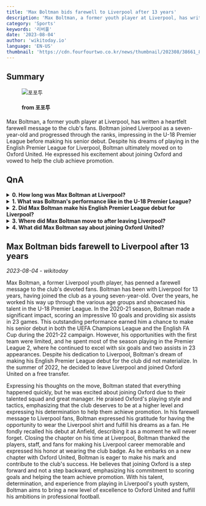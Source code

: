 ```yaml
---
title: 'Max Boltman bids farewell to Liverpool after 13 years'
description: 'Max Boltman, a former youth player at Liverpool, has written a heartfelt farewell message to the club''s fans. Boltman joined Liverpool as a seven-year-old and progressed through the ranks, impressing in the U-18 Premier League before making his senior debut. Despite his dreams of playing in the English Premier League for Liverpool, Boltman ultimately moved on to Oxford United. He expressed his excitement about joining Oxford and vowed to help the club achieve promotion.'
category: 'Sports'
keywords: '리버풀'
date: '2023-08-04'
author: 'wikitoday.io'
language: 'EN-US'
thumbnail: 'https://cdn.fourfourtwo.co.kr/news/thumbnail/202308/38661_88065_2048_v150.jpg'
---
```


## Summary



<figure>
    <img src="https://cdn.fourfourtwo.co.kr/news/thumbnail/202308/38661_88065_2048_v150.jpg" alt="포포투" />
    <figcaption>
        <h4> from 포포투</h4>
    </figcaption>
</figure>


Max Boltman, a former youth player at Liverpool, has written a heartfelt farewell message to the club's fans. Boltman joined Liverpool as a seven-year-old and progressed through the ranks, impressing in the U-18 Premier League before making his senior debut. Despite his dreams of playing in the English Premier League for Liverpool, Boltman ultimately moved on to Oxford United. He expressed his excitement about joining Oxford and vowed to help the club achieve promotion.


## QnA

    
<details>
        <summary><b>0. How long was Max Boltman at Liverpool?</b></summary>
        Max Boltman spent 13 years at Liverpool.
    </details>
    
<details>
        <summary><b>1. What was Boltman's performance like in the U-18 Premier League?</b></summary>
        In the 2020-21 season, Boltman impressed in the U-18 Premier League, scoring 10 goals and providing six assists in 23 games.
    </details>
    
<details>
        <summary><b>2. Did Max Boltman make his English Premier League debut for Liverpool?</b></summary>
        No, Max Boltman did not make his English Premier League debut for Liverpool.
    </details>
    
<details>
        <summary><b>3. Where did Max Boltman move to after leaving Liverpool?</b></summary>
        After leaving Liverpool, Max Boltman joined Oxford United.
    </details>
    
<details>
        <summary><b>4. What did Max Boltman say about joining Oxford United?</b></summary>
        Max Boltman expressed his excitement about joining Oxford United, praising the club's talented squad and great manager. He also stated that he believes joining Oxford is a step forward and not a step backward.
    </details>
    


## Max Boltman bids farewell to Liverpool after 13 years

_2023-08-04 - wikitoday_

Max Boltman, a former Liverpool youth player, has penned a farewell message to the club's devoted fans. Boltman has been with Liverpool for 13 years, having joined the club as a young seven-year-old. Over the years, he worked his way up through the various age groups and showcased his talent in the U-18 Premier League. In the 2020-21 season, Boltman made a significant impact, scoring an impressive 10 goals and providing six assists in 23 games. This outstanding performance earned him a chance to make his senior debut in both the UEFA Champions League and the English FA Cup during the 2021-22 campaign. However, his opportunities with the first team were limited, and he spent most of the season playing in the Premier League 2, where he continued to excel with six goals and two assists in 23 appearances. Despite his dedication to Liverpool, Boltman's dream of making his English Premier League debut for the club did not materialize. In the summer of 2022, he decided to leave Liverpool and joined Oxford United on a free transfer.



Expressing his thoughts on the move, Boltman stated that everything happened quickly, but he was excited about joining Oxford due to their talented squad and great manager. He praised Oxford's playing style and tactics, emphasizing that the club deserves to be at a higher level and expressing his determination to help them achieve promotion. In his farewell message to Liverpool fans, Boltman expressed his gratitude for having the opportunity to wear the Liverpool shirt and fulfill his dreams as a fan. He fondly recalled his debut at Anfield, describing it as a moment he will never forget. Closing the chapter on his time at Liverpool, Boltman thanked the players, staff, and fans for making his Liverpool career memorable and expressed his honor at wearing the club badge. As he embarks on a new chapter with Oxford United, Boltman is eager to make his mark and contribute to the club's success. He believes that joining Oxford is a step forward and not a step backward, emphasizing his commitment to scoring goals and helping the team achieve promotion. With his talent, determination, and experience from playing in Liverpool's youth system, Boltman aims to bring a new level of excellence to Oxford United and fulfill his ambitions in professional football.
